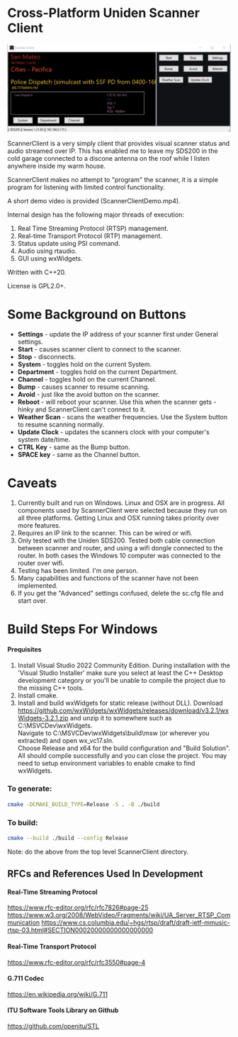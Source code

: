 

# Cross-Platform Uniden Scanner Client

![ScannerClient](ScannerClient.png "ScannerClient")


ScannerClient is a very simply client that provides visual scanner status and audio streamed over IP.  This has enabled me to leave my SDS200 in the cold garage connected to a discone antenna on the roof while I listen anywhere inside my warm house.

ScannerClient makes no attempt to "program" the scanner, it is a simple program for listening with limited control functionality.

A short demo video is provided (ScannerClientDemo.mp4).

Internal design has the following major threads of execution:
1. Real Time Streaming Protocol (RTSP) management.
2. Real-time Transport Protocol (RTP) management.
3. Status update using PSI command.
4. Audio using rtaudio.
5. GUI using wxWidgets.

Written with C++20.

License is GPL2.0+.

# Some Background on Buttons
- **Settings** - update the IP address of your scanner first under General settings.
- **Start** - causes scanner client to connect to the scanner.
- **Stop** - disconnects.
- **System** - toggles hold on the current System.
- **Department** - toggles hold on the current Department.
- **Channel** - toggles hold on the current Channel.
- **Bump** - causes scanner to resume scanning.
- **Avoid** - just like the avoid button on the scanner.
- **Reboot** - will reboot your scanner.  Use this when the scanner gets - hinky and ScannerClient can't connect to it.
- **Weather Scan** - scans the weather frequencies.  Use the System button to resume scanning normally.
- **Update Clock** - updates the scanners clock with your computer's system date/time.
- **CTRL Key** - same as the Bump button.
- **SPACE key** - same as the Channel button.




# Caveats
1. Currently built and run on Windows. Linux and OSX are in progress.  All components used by ScannerClient were selected because they run on all three platforms.  Getting Linux and OSX running takes priority over more features.
2. Requires an IP link to the scanner.  This can be wired or wifi.
3. Only tested with the Uniden SDS200.  Tested both cable connection between scanner and router,  and using a wifi dongle connected to the router.  In both cases the Windows 10 computer was connected to the router over wifi.
4.  Testing has been limited.  I'm one person.
5.  Many capabilities and functions of the scanner have not been implemented.
6.  If you get the "Advanced" settings confused, delete the sc.cfg file and start over.

# Build Steps For Windows

#### Prequisites
1. Install Visual Studio 2022 Community Edition. During installation with the 'Visual Studio Installer' make sure you select at least the C++ Desktop development category or you'll be unable to compile the project due to the missing C++ tools.
2. Install cmake.
3. Install and build wxWidgets for static release (without DLL).  Download https://github.com/wxWidgets/wxWidgets/releases/download/v3.2.1/wxWidgets-3.2.1.zip and unzip it to somewhere such as C:\MSVCDev\wxWidgets.  
 Navigate to C:\MSVCDev\wxWidgets\build\msw (or wherever you extracted) and open wx_vc17.sln.  
Choose Release and x64 for the build configuration and "Build Solution". All should compile successfully and you can close the project.  You may need to setup environment variables to enable cmake to find wxWidgets.

### To generate:
```bash
cmake -DCMAKE_BUILD_TYPE=Release -S . -B ./build
```
### To build:
```bash
cmake --build ./build --config Release
```
Note: do the above from the top level ScannerClient directory.



## RFCs and References Used In Development

#### Real-Time Streaming Protocol
https://www.rfc-editor.org/rfc/rfc7826#page-25
https://www.w3.org/2008/WebVideo/Fragments/wiki/UA_Server_RTSP_Communication
https://www.cs.columbia.edu/~hgs/rtsp/draft/draft-ietf-mmusic-rtsp-03.html#SECTION00020000000000000000

#### Real-Time Transport Protocol
https://www.rfc-editor.org/rfc/rfc3550#page-4

#### G.711 Codec
https://en.wikipedia.org/wiki/G.711

#### ITU Software Tools Library on Github
https://github.com/openitu/STL


 